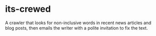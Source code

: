 # its-crewed
A crawler that looks for non-inclusive words in recent news articles and blog posts, then emails the writer with a polite invitation to fix the text.
